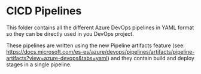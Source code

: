 # CICD Pipelines

This folder contains all the different Azure DevOps pipelines in YAML format so they can be directly used in you DevOps project. 

These pipelines are written using the new Pipeline artifacts feature (see: https://docs.microsoft.com/es-es/azure/devops/pipelines/artifacts/pipeline-artifacts?view=azure-devops&tabs=yaml) and they contain build and deploy stages in a single pipeline.

